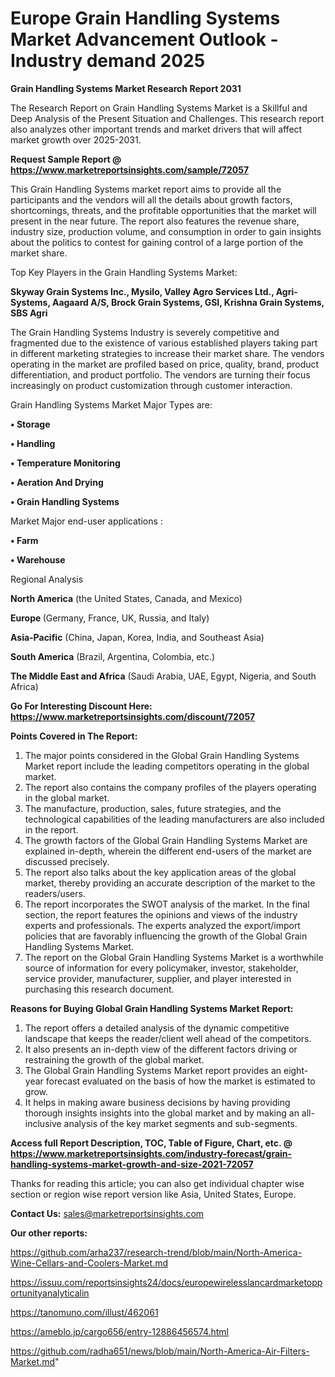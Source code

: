  # Europe Grain Handling Systems Market Advancement Outlook - Industry demand 2025

<strong>Grain Handling Systems Market Research Report 2031</strong>

The Research Report on Grain Handling Systems Market is a Skillful and Deep Analysis of the Present Situation and Challenges. This research report also analyzes other important trends and market drivers that will affect market growth over 2025-2031.

<strong>Request Sample Report @ <a href=https://www.marketreportsinsights.com/sample/72057>https://www.marketreportsinsights.com/sample/72057</a></strong>

This Grain Handling Systems market report aims to provide all the participants and the vendors will all the details about growth factors, shortcomings, threats, and the profitable opportunities that the market will present in the near future. The report also features the revenue share, industry size, production volume, and consumption in order to gain insights about the politics to contest for gaining control of a large portion of the market share.

Top Key Players in the Grain Handling Systems Market:

<strong>Skyway Grain Systems Inc., Mysilo, Valley Agro Services Ltd., Agri-Systems, Aagaard A/S, Brock Grain Systems, GSI, Krishna Grain Systems, SBS Agri</strong>

The Grain Handling Systems Industry is severely competitive and fragmented due to the existence of various established players taking part in different marketing strategies to increase their market share. The vendors operating in the market are profiled based on price, quality, brand, product differentiation, and product portfolio. The vendors are turning their focus increasingly on product customization through customer interaction.

Grain Handling Systems Market Major Types are:

<strong>• Storage

• Handling

• Temperature Monitoring

• Aeration And Drying

• Grain Handling Systems</strong>

Market Major end-user applications :

<strong>• Farm

• Warehouse</strong>

Regional Analysis

</u><strong><b>North America</b></strong> (the United States, Canada, and Mexico)

<strong><b>Europe </b></strong>(Germany, France, UK, Russia, and Italy)

<strong><b>Asia-Pacific</b></strong> (China, Japan, Korea, India, and Southeast Asia)

<strong><b>South America</b></strong> (Brazil, Argentina, Colombia, etc.)

<strong><b>The Middle East and Africa</b></strong> (Saudi Arabia, UAE, Egypt, Nigeria, and South Africa)

<strong>Go For Interesting Discount Here: <a href=https://www.marketreportsinsights.com/discount/72057>https://www.marketreportsinsights.com/discount/72057</a></strong>

<strong>Points Covered in The Report:</strong>
<ol>
  <li>The major points considered in the Global Grain Handling Systems Market report include the leading competitors operating in the global market.</li>
  <li>The report also contains the company profiles of the players operating in the global market.</li>
  <li>The manufacture, production, sales, future strategies, and the technological capabilities of the leading manufacturers are also included in the report.</li>
  <li>The growth factors of the Global Grain Handling Systems Market are explained in-depth, wherein the different end-users of the market are discussed precisely.</li>
  <li>The report also talks about the key application areas of the global market, thereby providing an accurate description of the market to the readers/users.</li>
  <li>The report incorporates the SWOT analysis of the market. In the final section, the report features the opinions and views of the industry experts and professionals. The experts analyzed the export/import policies that are favorably influencing the growth of the Global Grain Handling Systems Market.</li>
  <li>The report on the Global Grain Handling Systems Market is a worthwhile source of information for every policymaker, investor, stakeholder, service provider, manufacturer, supplier, and player interested in purchasing this research document.</li>
</ol>
<strong>Reasons for Buying Global Grain Handling Systems Market Report:</strong>

<ol>
  <li>The report offers a detailed analysis of the dynamic competitive landscape that keeps the reader/client well ahead of the competitors.</li>
  <li>It also presents an in-depth view of the different factors driving or restraining the growth of the global market.</li>
  <li>The Global Grain Handling Systems Market report provides an eight-year forecast evaluated on the basis of how the market is estimated to grow.</li>
  <li>It helps in making aware business decisions by having providing thorough insights insights into the global market and by making an all-inclusive analysis of the key market segments and sub-segments.</li>
</ol>
<strong>Access full Report Description, TOC, Table of Figure, Chart, etc. @ <a href=https://www.marketreportsinsights.com/industry-forecast/grain-handling-systems-market-growth-and-size-2021-72057>https://www.marketreportsinsights.com/industry-forecast/grain-handling-systems-market-growth-and-size-2021-72057</a></strong>


Thanks for reading this article; you can also get individual chapter wise section or region wise report version like Asia, United States, Europe.

<strong>Contact Us:</strong>
sales@marketreportsinsights.com

<strong>Our other reports:</strong>

<a href=https://github.com/arha237/research-trend/blob/main/North-America-Wine-Cellars-and-Coolers-Market.md>https://github.com/arha237/research-trend/blob/main/North-America-Wine-Cellars-and-Coolers-Market.md</a>

<a href=https://issuu.com/reportsinsights24/docs/europewirelesslancardmarketopportunityanalyticalin>https://issuu.com/reportsinsights24/docs/europewirelesslancardmarketopportunityanalyticalin</a>

<a href=https://tanomuno.com/illust/462061>https://tanomuno.com/illust/462061</a>

<a href=https://ameblo.jp/cargo656/entry-12886456574.html>https://ameblo.jp/cargo656/entry-12886456574.html</a>

<a href=https://github.com/radha651/news/blob/main/North-America-Air-Filters-Market.md>https://github.com/radha651/news/blob/main/North-America-Air-Filters-Market.md</a>"
